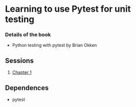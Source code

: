 # Learning to use Pytest for unit testing

### Details of the book

* Python testing with pytest by Brian Okken

## Sessions

1. [Chapter 1](Chapter%201/Chapter%201.md)

## Dependences

* pytest
